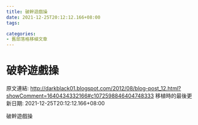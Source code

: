 ```yaml
---
title: 破幹遊戲操
date: 2021-12-25T20:12:12.166+08:00
tags: 

categories:
- 舊部落格移植文章
---
```


# 破幹遊戲操

原文連結: http://darkblack01.blogspot.com/2012/08/blog-post_12.html?showComment=1640434332166#c1072598846404748333
移植時的最後更新日期: 2021-12-25T20:12:12.166+08:00

破幹遊戲操
